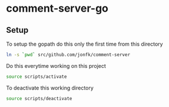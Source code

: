 # comment-server-go

## Setup
To setup the gopath do this only the first time from this directory
```bash
ln -s `pwd` src/github.com/jonfk/comment-server
```

Do this everytime working on this project
```bash
source scripts/activate
```

To deactivate this working directory
```bash
source scripts/deactivate
```
